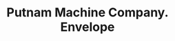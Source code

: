 ---
doi: 10.7916/D8HM6MFF
date_other: unknown
date_other_textual: unknown
form: printed ephemera
genre:
- Envelopes
name:
- Putnam Machine Company
object_in_context_url: https://biggert.cul.columbia.edu/items/view/ave_biggert_00482
subject_hierarchical_geographic:
- Fitchburg, Massachusetts, United States
subject_name:
- Putnam Machine Company
title: Putnam Machine Company. Envelope
sort_title: Putnam Machine Company. Envelope
call_number: ave_biggert_00482
coordinates:
- 42.583333333333336,-71.80277777777778
pid: ave_biggert_00482
identifiers: ave_biggert_00482
canvas_id: ldpd:395755
permalink: "/items/ave_biggert_00482/"
layout: iiif-image-page
---